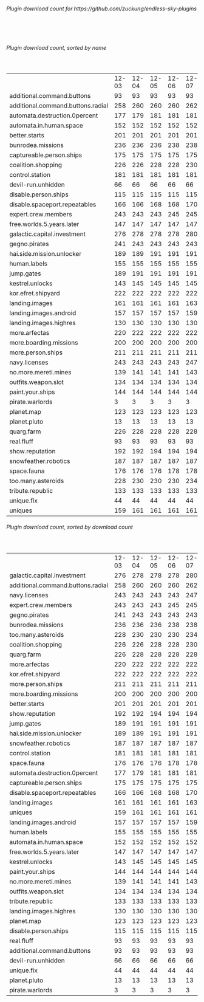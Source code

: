 <h6>Plugin download count for https://github.com/zuckung/endless-sky-plugins</h6><br>
<br>
<h6>Plugin download count, sorted by name</h6><sub><sup><br>
<table>
	<tr>
		<td></td>
		<td>12-03</td>
		<td>12-04</td>
		<td>12-05</td>
		<td>12-06</td>
		<td>12-07</td>
		<td>12-08</td>
		<td>12-09</td>
		<td>today +</td>
	</tr>
	<tr>
		<td>additional.command.buttons</td>
		<td>93</td>
		<td>93</td>
		<td>93</td>
		<td>93</td>
		<td>93</td>
		<td>93</td>
		<td>93</td>
		<td></td>
	</tr>
	<tr>
		<td>additional.command.buttons.radial</td>
		<td>258</td>
		<td>260</td>
		<td>260</td>
		<td>260</td>
		<td>262</td>
		<td>262</td>
		<td>266</td>
		<td>+ 4</td>
	</tr>
	<tr>
		<td>automata.destruction.0percent</td>
		<td>177</td>
		<td>179</td>
		<td>181</td>
		<td>181</td>
		<td>181</td>
		<td>181</td>
		<td>181</td>
		<td></td>
	</tr>
	<tr>
		<td>automata.in.human.space</td>
		<td>152</td>
		<td>152</td>
		<td>152</td>
		<td>152</td>
		<td>152</td>
		<td>152</td>
		<td>152</td>
		<td></td>
	</tr>
	<tr>
		<td>better.starts</td>
		<td>201</td>
		<td>201</td>
		<td>201</td>
		<td>201</td>
		<td>201</td>
		<td>201</td>
		<td>204</td>
		<td>+ 3</td>
	</tr>
	<tr>
		<td>bunrodea.missions</td>
		<td>236</td>
		<td>236</td>
		<td>236</td>
		<td>238</td>
		<td>238</td>
		<td>240</td>
		<td>242</td>
		<td>+ 2</td>
	</tr>
	<tr>
		<td>captureable.person.ships</td>
		<td>175</td>
		<td>175</td>
		<td>175</td>
		<td>175</td>
		<td>175</td>
		<td>175</td>
		<td>178</td>
		<td>+ 3</td>
	</tr>
	<tr>
		<td>coalition.shopping</td>
		<td>226</td>
		<td>226</td>
		<td>228</td>
		<td>228</td>
		<td>230</td>
		<td>230</td>
		<td>231</td>
		<td>+ 1</td>
	</tr>
	<tr>
		<td>control.station</td>
		<td>181</td>
		<td>181</td>
		<td>181</td>
		<td>181</td>
		<td>181</td>
		<td>183</td>
		<td>186</td>
		<td>+ 3</td>
	</tr>
	<tr>
		<td>devil-run.unhidden</td>
		<td>66</td>
		<td>66</td>
		<td>66</td>
		<td>66</td>
		<td>66</td>
		<td>66</td>
		<td>66</td>
		<td></td>
	</tr>
	<tr>
		<td>disable.person.ships</td>
		<td>115</td>
		<td>115</td>
		<td>115</td>
		<td>115</td>
		<td>115</td>
		<td>115</td>
		<td>115</td>
		<td></td>
	</tr>
	<tr>
		<td>disable.spaceport.repeatables</td>
		<td>166</td>
		<td>166</td>
		<td>168</td>
		<td>168</td>
		<td>170</td>
		<td>172</td>
		<td>172</td>
		<td></td>
	</tr>
	<tr>
		<td>expert.crew.members</td>
		<td>243</td>
		<td>243</td>
		<td>243</td>
		<td>245</td>
		<td>245</td>
		<td>247</td>
		<td>248</td>
		<td>+ 1</td>
	</tr>
	<tr>
		<td>free.worlds.5.years.later</td>
		<td>147</td>
		<td>147</td>
		<td>147</td>
		<td>147</td>
		<td>147</td>
		<td>147</td>
		<td>150</td>
		<td>+ 3</td>
	</tr>
	<tr>
		<td>galactic.capital.investment</td>
		<td>276</td>
		<td>278</td>
		<td>278</td>
		<td>278</td>
		<td>280</td>
		<td>282</td>
		<td>284</td>
		<td>+ 2</td>
	</tr>
	<tr>
		<td>gegno.pirates</td>
		<td>241</td>
		<td>243</td>
		<td>243</td>
		<td>243</td>
		<td>243</td>
		<td>245</td>
		<td>245</td>
		<td></td>
	</tr>
	<tr>
		<td>hai.side.mission.unlocker</td>
		<td>189</td>
		<td>189</td>
		<td>191</td>
		<td>191</td>
		<td>191</td>
		<td>191</td>
		<td>191</td>
		<td></td>
	</tr>
	<tr>
		<td>human.labels</td>
		<td>155</td>
		<td>155</td>
		<td>155</td>
		<td>155</td>
		<td>155</td>
		<td>155</td>
		<td>155</td>
		<td></td>
	</tr>
	<tr>
		<td>jump.gates</td>
		<td>189</td>
		<td>191</td>
		<td>191</td>
		<td>191</td>
		<td>191</td>
		<td>191</td>
		<td>194</td>
		<td>+ 3</td>
	</tr>
	<tr>
		<td>kestrel.unlocks</td>
		<td>143</td>
		<td>145</td>
		<td>145</td>
		<td>145</td>
		<td>145</td>
		<td>145</td>
		<td>147</td>
		<td>+ 2</td>
	</tr>
	<tr>
		<td>kor.efret.shipyard</td>
		<td>222</td>
		<td>222</td>
		<td>222</td>
		<td>222</td>
		<td>222</td>
		<td>222</td>
		<td>222</td>
		<td></td>
	</tr>
	<tr>
		<td>landing.images</td>
		<td>161</td>
		<td>161</td>
		<td>161</td>
		<td>161</td>
		<td>163</td>
		<td>163</td>
		<td>165</td>
		<td>+ 2</td>
	</tr>
	<tr>
		<td>landing.images.android</td>
		<td>157</td>
		<td>157</td>
		<td>157</td>
		<td>157</td>
		<td>159</td>
		<td>159</td>
		<td>161</td>
		<td>+ 2</td>
	</tr>
	<tr>
		<td>landing.images.highres</td>
		<td>130</td>
		<td>130</td>
		<td>130</td>
		<td>130</td>
		<td>130</td>
		<td>130</td>
		<td>130</td>
		<td></td>
	</tr>
	<tr>
		<td>more.arfectas</td>
		<td>220</td>
		<td>222</td>
		<td>222</td>
		<td>222</td>
		<td>222</td>
		<td>222</td>
		<td>222</td>
		<td></td>
	</tr>
	<tr>
		<td>more.boarding.missions</td>
		<td>200</td>
		<td>200</td>
		<td>200</td>
		<td>200</td>
		<td>200</td>
		<td>202</td>
		<td>204</td>
		<td>+ 2</td>
	</tr>
	<tr>
		<td>more.person.ships</td>
		<td>211</td>
		<td>211</td>
		<td>211</td>
		<td>211</td>
		<td>211</td>
		<td>213</td>
		<td>213</td>
		<td></td>
	</tr>
	<tr>
		<td>navy.licenses</td>
		<td>243</td>
		<td>243</td>
		<td>243</td>
		<td>243</td>
		<td>247</td>
		<td>247</td>
		<td>250</td>
		<td>+ 3</td>
	</tr>
	<tr>
		<td>no.more.mereti.mines</td>
		<td>139</td>
		<td>141</td>
		<td>141</td>
		<td>141</td>
		<td>143</td>
		<td>143</td>
		<td>143</td>
		<td></td>
	</tr>
	<tr>
		<td>outfits.weapon.slot</td>
		<td>134</td>
		<td>134</td>
		<td>134</td>
		<td>134</td>
		<td>134</td>
		<td>134</td>
		<td>135</td>
		<td>+ 1</td>
	</tr>
	<tr>
		<td>paint.your.ships</td>
		<td>144</td>
		<td>144</td>
		<td>144</td>
		<td>144</td>
		<td>144</td>
		<td>144</td>
		<td>146</td>
		<td>+ 2</td>
	</tr>
	<tr>
		<td>pirate.warlords</td>
		<td>3</td>
		<td>3</td>
		<td>3</td>
		<td>3</td>
		<td>3</td>
		<td>3</td>
		<td>3</td>
		<td></td>
	</tr>
	<tr>
		<td>planet.map</td>
		<td>123</td>
		<td>123</td>
		<td>123</td>
		<td>123</td>
		<td>123</td>
		<td>125</td>
		<td>127</td>
		<td>+ 2</td>
	</tr>
	<tr>
		<td>planet.pluto</td>
		<td>13</td>
		<td>13</td>
		<td>13</td>
		<td>13</td>
		<td>13</td>
		<td>13</td>
		<td>15</td>
		<td>+ 2</td>
	</tr>
	<tr>
		<td>quarg.farm</td>
		<td>226</td>
		<td>228</td>
		<td>228</td>
		<td>228</td>
		<td>228</td>
		<td>228</td>
		<td>228</td>
		<td></td>
	</tr>
	<tr>
		<td>real.fluff</td>
		<td>93</td>
		<td>93</td>
		<td>93</td>
		<td>93</td>
		<td>93</td>
		<td>93</td>
		<td>93</td>
		<td></td>
	</tr>
	<tr>
		<td>show.reputation</td>
		<td>192</td>
		<td>192</td>
		<td>194</td>
		<td>194</td>
		<td>194</td>
		<td>196</td>
		<td>199</td>
		<td>+ 3</td>
	</tr>
	<tr>
		<td>snowfeather.robotics</td>
		<td>187</td>
		<td>187</td>
		<td>187</td>
		<td>187</td>
		<td>187</td>
		<td>187</td>
		<td>187</td>
		<td></td>
	</tr>
	<tr>
		<td>space.fauna</td>
		<td>176</td>
		<td>176</td>
		<td>176</td>
		<td>178</td>
		<td>178</td>
		<td>180</td>
		<td>182</td>
		<td>+ 2</td>
	</tr>
	<tr>
		<td>too.many.asteroids</td>
		<td>228</td>
		<td>230</td>
		<td>230</td>
		<td>230</td>
		<td>234</td>
		<td>236</td>
		<td>239</td>
		<td>+ 3</td>
	</tr>
	<tr>
		<td>tribute.republic</td>
		<td>133</td>
		<td>133</td>
		<td>133</td>
		<td>133</td>
		<td>133</td>
		<td>133</td>
		<td>133</td>
		<td></td>
	</tr>
	<tr>
		<td>unique.fix</td>
		<td>44</td>
		<td>44</td>
		<td>44</td>
		<td>44</td>
		<td>44</td>
		<td>44</td>
		<td>44</td>
		<td></td>
	</tr>
	<tr>
		<td>uniques</td>
		<td>159</td>
		<td>161</td>
		<td>161</td>
		<td>161</td>
		<td>161</td>
		<td>163</td>
		<td>164</td>
		<td>+ 1</td>
	</tr>
</table>
</sub></sup>
<h6>Plugin download count, sorted by download count</h6><sub><sup><br>
<table>
	<tr>
		<td></td>
		<td>12-03</td>
		<td>12-04</td>
		<td>12-05</td>
		<td>12-06</td>
		<td>12-07</td>
		<td>12-08</td>
		<td>12-09</td>
		<td>today +</td>
	</tr>
	<tr>
		<td>galactic.capital.investment</td>
		<td>276</td>
		<td>278</td>
		<td>278</td>
		<td>278</td>
		<td>280</td>
		<td>282</td>
		<td>284</td>
		<td>+ 2</td>
	</tr>
	<tr>
		<td>additional.command.buttons.radial</td>
		<td>258</td>
		<td>260</td>
		<td>260</td>
		<td>260</td>
		<td>262</td>
		<td>262</td>
		<td>266</td>
		<td>+ 4</td>
	</tr>
	<tr>
		<td>navy.licenses</td>
		<td>243</td>
		<td>243</td>
		<td>243</td>
		<td>243</td>
		<td>247</td>
		<td>247</td>
		<td>250</td>
		<td>+ 3</td>
	</tr>
	<tr>
		<td>expert.crew.members</td>
		<td>243</td>
		<td>243</td>
		<td>243</td>
		<td>245</td>
		<td>245</td>
		<td>247</td>
		<td>248</td>
		<td>+ 1</td>
	</tr>
	<tr>
		<td>gegno.pirates</td>
		<td>241</td>
		<td>243</td>
		<td>243</td>
		<td>243</td>
		<td>243</td>
		<td>245</td>
		<td>245</td>
		<td></td>
	</tr>
	<tr>
		<td>bunrodea.missions</td>
		<td>236</td>
		<td>236</td>
		<td>236</td>
		<td>238</td>
		<td>238</td>
		<td>240</td>
		<td>242</td>
		<td>+ 2</td>
	</tr>
	<tr>
		<td>too.many.asteroids</td>
		<td>228</td>
		<td>230</td>
		<td>230</td>
		<td>230</td>
		<td>234</td>
		<td>236</td>
		<td>239</td>
		<td>+ 3</td>
	</tr>
	<tr>
		<td>coalition.shopping</td>
		<td>226</td>
		<td>226</td>
		<td>228</td>
		<td>228</td>
		<td>230</td>
		<td>230</td>
		<td>231</td>
		<td>+ 1</td>
	</tr>
	<tr>
		<td>quarg.farm</td>
		<td>226</td>
		<td>228</td>
		<td>228</td>
		<td>228</td>
		<td>228</td>
		<td>228</td>
		<td>228</td>
		<td></td>
	</tr>
	<tr>
		<td>more.arfectas</td>
		<td>220</td>
		<td>222</td>
		<td>222</td>
		<td>222</td>
		<td>222</td>
		<td>222</td>
		<td>222</td>
		<td></td>
	</tr>
	<tr>
		<td>kor.efret.shipyard</td>
		<td>222</td>
		<td>222</td>
		<td>222</td>
		<td>222</td>
		<td>222</td>
		<td>222</td>
		<td>222</td>
		<td></td>
	</tr>
	<tr>
		<td>more.person.ships</td>
		<td>211</td>
		<td>211</td>
		<td>211</td>
		<td>211</td>
		<td>211</td>
		<td>213</td>
		<td>213</td>
		<td></td>
	</tr>
	<tr>
		<td>more.boarding.missions</td>
		<td>200</td>
		<td>200</td>
		<td>200</td>
		<td>200</td>
		<td>200</td>
		<td>202</td>
		<td>204</td>
		<td>+ 2</td>
	</tr>
	<tr>
		<td>better.starts</td>
		<td>201</td>
		<td>201</td>
		<td>201</td>
		<td>201</td>
		<td>201</td>
		<td>201</td>
		<td>204</td>
		<td>+ 3</td>
	</tr>
	<tr>
		<td>show.reputation</td>
		<td>192</td>
		<td>192</td>
		<td>194</td>
		<td>194</td>
		<td>194</td>
		<td>196</td>
		<td>199</td>
		<td>+ 3</td>
	</tr>
	<tr>
		<td>jump.gates</td>
		<td>189</td>
		<td>191</td>
		<td>191</td>
		<td>191</td>
		<td>191</td>
		<td>191</td>
		<td>194</td>
		<td>+ 3</td>
	</tr>
	<tr>
		<td>hai.side.mission.unlocker</td>
		<td>189</td>
		<td>189</td>
		<td>191</td>
		<td>191</td>
		<td>191</td>
		<td>191</td>
		<td>191</td>
		<td></td>
	</tr>
	<tr>
		<td>snowfeather.robotics</td>
		<td>187</td>
		<td>187</td>
		<td>187</td>
		<td>187</td>
		<td>187</td>
		<td>187</td>
		<td>187</td>
		<td></td>
	</tr>
	<tr>
		<td>control.station</td>
		<td>181</td>
		<td>181</td>
		<td>181</td>
		<td>181</td>
		<td>181</td>
		<td>183</td>
		<td>186</td>
		<td>+ 3</td>
	</tr>
	<tr>
		<td>space.fauna</td>
		<td>176</td>
		<td>176</td>
		<td>176</td>
		<td>178</td>
		<td>178</td>
		<td>180</td>
		<td>182</td>
		<td>+ 2</td>
	</tr>
	<tr>
		<td>automata.destruction.0percent</td>
		<td>177</td>
		<td>179</td>
		<td>181</td>
		<td>181</td>
		<td>181</td>
		<td>181</td>
		<td>181</td>
		<td></td>
	</tr>
	<tr>
		<td>captureable.person.ships</td>
		<td>175</td>
		<td>175</td>
		<td>175</td>
		<td>175</td>
		<td>175</td>
		<td>175</td>
		<td>178</td>
		<td>+ 3</td>
	</tr>
	<tr>
		<td>disable.spaceport.repeatables</td>
		<td>166</td>
		<td>166</td>
		<td>168</td>
		<td>168</td>
		<td>170</td>
		<td>172</td>
		<td>172</td>
		<td></td>
	</tr>
	<tr>
		<td>landing.images</td>
		<td>161</td>
		<td>161</td>
		<td>161</td>
		<td>161</td>
		<td>163</td>
		<td>163</td>
		<td>165</td>
		<td>+ 2</td>
	</tr>
	<tr>
		<td>uniques</td>
		<td>159</td>
		<td>161</td>
		<td>161</td>
		<td>161</td>
		<td>161</td>
		<td>163</td>
		<td>164</td>
		<td>+ 1</td>
	</tr>
	<tr>
		<td>landing.images.android</td>
		<td>157</td>
		<td>157</td>
		<td>157</td>
		<td>157</td>
		<td>159</td>
		<td>159</td>
		<td>161</td>
		<td>+ 2</td>
	</tr>
	<tr>
		<td>human.labels</td>
		<td>155</td>
		<td>155</td>
		<td>155</td>
		<td>155</td>
		<td>155</td>
		<td>155</td>
		<td>155</td>
		<td></td>
	</tr>
	<tr>
		<td>automata.in.human.space</td>
		<td>152</td>
		<td>152</td>
		<td>152</td>
		<td>152</td>
		<td>152</td>
		<td>152</td>
		<td>152</td>
		<td></td>
	</tr>
	<tr>
		<td>free.worlds.5.years.later</td>
		<td>147</td>
		<td>147</td>
		<td>147</td>
		<td>147</td>
		<td>147</td>
		<td>147</td>
		<td>150</td>
		<td>+ 3</td>
	</tr>
	<tr>
		<td>kestrel.unlocks</td>
		<td>143</td>
		<td>145</td>
		<td>145</td>
		<td>145</td>
		<td>145</td>
		<td>145</td>
		<td>147</td>
		<td>+ 2</td>
	</tr>
	<tr>
		<td>paint.your.ships</td>
		<td>144</td>
		<td>144</td>
		<td>144</td>
		<td>144</td>
		<td>144</td>
		<td>144</td>
		<td>146</td>
		<td>+ 2</td>
	</tr>
	<tr>
		<td>no.more.mereti.mines</td>
		<td>139</td>
		<td>141</td>
		<td>141</td>
		<td>141</td>
		<td>143</td>
		<td>143</td>
		<td>143</td>
		<td></td>
	</tr>
	<tr>
		<td>outfits.weapon.slot</td>
		<td>134</td>
		<td>134</td>
		<td>134</td>
		<td>134</td>
		<td>134</td>
		<td>134</td>
		<td>135</td>
		<td>+ 1</td>
	</tr>
	<tr>
		<td>tribute.republic</td>
		<td>133</td>
		<td>133</td>
		<td>133</td>
		<td>133</td>
		<td>133</td>
		<td>133</td>
		<td>133</td>
		<td></td>
	</tr>
	<tr>
		<td>landing.images.highres</td>
		<td>130</td>
		<td>130</td>
		<td>130</td>
		<td>130</td>
		<td>130</td>
		<td>130</td>
		<td>130</td>
		<td></td>
	</tr>
	<tr>
		<td>planet.map</td>
		<td>123</td>
		<td>123</td>
		<td>123</td>
		<td>123</td>
		<td>123</td>
		<td>125</td>
		<td>127</td>
		<td>+ 2</td>
	</tr>
	<tr>
		<td>disable.person.ships</td>
		<td>115</td>
		<td>115</td>
		<td>115</td>
		<td>115</td>
		<td>115</td>
		<td>115</td>
		<td>115</td>
		<td></td>
	</tr>
	<tr>
		<td>real.fluff</td>
		<td>93</td>
		<td>93</td>
		<td>93</td>
		<td>93</td>
		<td>93</td>
		<td>93</td>
		<td>93</td>
		<td></td>
	</tr>
	<tr>
		<td>additional.command.buttons</td>
		<td>93</td>
		<td>93</td>
		<td>93</td>
		<td>93</td>
		<td>93</td>
		<td>93</td>
		<td>93</td>
		<td></td>
	</tr>
	<tr>
		<td>devil-run.unhidden</td>
		<td>66</td>
		<td>66</td>
		<td>66</td>
		<td>66</td>
		<td>66</td>
		<td>66</td>
		<td>66</td>
		<td></td>
	</tr>
	<tr>
		<td>unique.fix</td>
		<td>44</td>
		<td>44</td>
		<td>44</td>
		<td>44</td>
		<td>44</td>
		<td>44</td>
		<td>44</td>
		<td></td>
	</tr>
	<tr>
		<td>planet.pluto</td>
		<td>13</td>
		<td>13</td>
		<td>13</td>
		<td>13</td>
		<td>13</td>
		<td>13</td>
		<td>15</td>
		<td>+ 2</td>
	</tr>
	<tr>
		<td>pirate.warlords</td>
		<td>3</td>
		<td>3</td>
		<td>3</td>
		<td>3</td>
		<td>3</td>
		<td>3</td>
		<td>3</td>
		<td></td>
	</tr>
</table>
</sub></sup>

